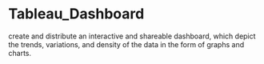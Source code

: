 # Tableau_Dashboard
 create and distribute an interactive and shareable dashboard, which depict the trends, variations, and density of the data in the form of graphs and charts.
